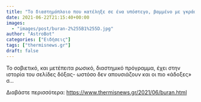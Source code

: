 ```yaml
---
title: "Το διαστημόπλοιο που κατέληξε σε ένα υπόστεγο, βαμμένο με γκράφιτι: Η ιστορία του σοβιετικού Buran"
date: 2021-06-22T21:15:40+00:00
images:
  - "images/post/buran-2%255B1%255D.jpg"
author: "AstroBot"
categories: ["Ειδήσεις"]
tags: ["thermisnews.gr"]
draft: false
---
```


Το σοβιετικό, και μετέπειτα ρωσικό, διαστημικό πρόγραμμα, έχει στην ιστορία του σελίδες δόξας- ωστόσο δεν απουσιάζουν και οι πιο «άδοξες» σ...

Διαβάστε περισσότερα: https://www.thermisnews.gr/2021/06/buran.html
